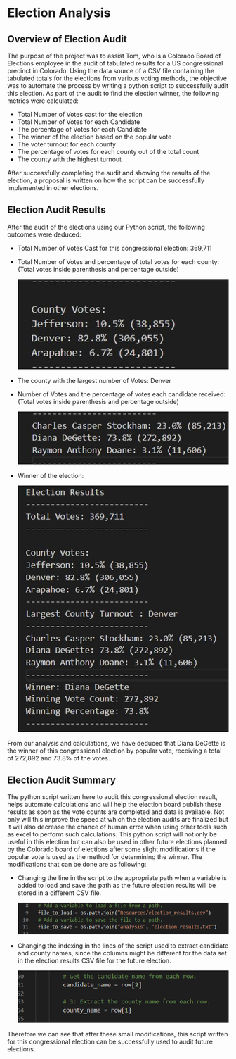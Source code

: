 # Election Analysis

## Overview of Election Audit

The purpose of the project was to assist Tom, who is a Colorado Board of Elections employee in the audit of tabulated results for a US congressional precinct in Colorado. Using the data source of a CSV file containing the tabulated totals for the elections from various voting methods, the objective was to automate the process by writing a python script to successfully audit this election. As part of the audit to find the election winner, the following metrics were calculated: 
- Total Number of Votes cast for the election
- Total Number of Votes for each Candidate 
- The percentage of Votes for each Candidate 
- The winner of the election based on the popular vote
- The voter turnout for each county 
- The percentage of votes for each county out of the total count
- The county with the highest turnout 

After successfully completing the audit and showing the results of the election, a proposal is written on how the script can be successfully implemented in other elections.  

## Election Audit Results

After the audit of the elections using our Python script, the following outcomes were deduced:

- Total Number of Votes Cast for this congressional election: 369,711


- Total Number of Votes and percentage of total votes for each county:
  (Total votes inside parenthesis and percentage outside)

  ![](Resources/countyresult.png)


- The county with the largest number of Votes: Denver 

- Number of Votes and the percentage of votes each candidate received:
  (Total votes inside parenthesis and percentage outside)
 
  ![](Resources/candidateresult.png)


- Winner of the election:
  
  ![](Resources/finalresult.png)

From our analysis and calculations, we have deduced that Diana DeGette is the winner of this congressional election by popular vote, receiving a total of 272,892 and 73.8% of the votes.

## Election Audit Summary

The python script written here to audit this congressional election result, helps automate calculations and will help the election board publish these results as soon as the vote counts are completed and data is available. Not only will this improve the speed at which the election audits are finalized but it will also decrease the chance of human error when using other tools such as excel to perform such calculations. This python script will not only be useful in this election but can also be used in other future elections planned by the Colorado board of elections after some slight modifications if the popular vote is used as the method for determining the winner. The modifications that can be done are as following:
  - Changing the line in the script to the appropriate path when a variable is added to load and save the path as the future election results will be stored in a different CSV       file.
    
    ![](Resources/script1.PNG)

  - Changing the indexing in the lines of the script used to extract candidate and county names, since the columns might be different for the data set in the election results       CSV file for the future election.
    
    ![](Resources/script2.PNG)

Therefore we can see that after these small modifications, this script written for this congressional election can be successfully used to audit future elections.

